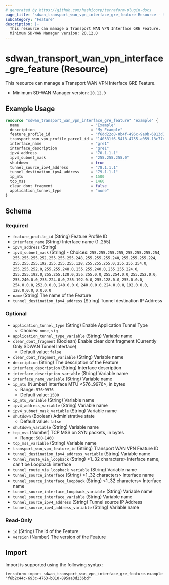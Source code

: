 ```yaml
---
# generated by https://github.com/hashicorp/terraform-plugin-docs
page_title: "sdwan_transport_wan_vpn_interface_gre_feature Resource - terraform-provider-sdwan"
subcategory: "Feature"
description: |-
  This resource can manage a Transport WAN VPN Interface GRE Feature.
  Minimum SD-WAN Manager version: 20.12.0
---
```


# sdwan_transport_wan_vpn_interface_gre_feature (Resource)

This resource can manage a Transport WAN VPN Interface GRE Feature.
  - Minimum SD-WAN Manager version: `20.12.0`

## Example Usage

```terraform
resource "sdwan_transport_wan_vpn_interface_gre_feature" "example" {
  name                                = "Example"
  description                         = "My Example"
  feature_profile_id                  = "f6dd22c8-0b4f-496c-9a0b-6813d1f8b8ac"
  transport_wan_vpn_profile_parcel_id = "140331f6-5418-4755-a059-13c77eb96037"
  interface_name                      = "gre1"
  interface_description               = "gre1"
  ipv4_address                        = "70.1.1.1"
  ipv4_subnet_mask                    = "255.255.255.0"
  shutdown                            = true
  tunnel_source_ipv4_address          = "78.1.1.1"
  tunnel_destination_ipv4_address     = "79.1.1.1"
  ip_mtu                              = 1500
  tcp_mss                             = 1460
  clear_dont_fragment                 = false
  application_tunnel_type             = "none"
}
```

<!-- schema generated by tfplugindocs -->
## Schema

### Required

- `feature_profile_id` (String) Feature Profile ID
- `interface_name` (String) Interface name (1..255)
- `ipv4_address` (String)
- `ipv4_subnet_mask` (String) - Choices: `255.255.255.255`, `255.255.255.254`, `255.255.255.252`, `255.255.255.248`, `255.255.255.240`, `255.255.255.224`, `255.255.255.192`, `255.255.255.128`, `255.255.255.0`, `255.255.254.0`, `255.255.252.0`, `255.255.248.0`, `255.255.240.0`, `255.255.224.0`, `255.255.192.0`, `255.255.128.0`, `255.255.0.0`, `255.254.0.0`, `255.252.0.0`, `255.240.0.0`, `255.224.0.0`, `255.192.0.0`, `255.128.0.0`, `255.0.0.0`, `254.0.0.0`, `252.0.0.0`, `248.0.0.0`, `240.0.0.0`, `224.0.0.0`, `192.0.0.0`, `128.0.0.0`, `0.0.0.0`
- `name` (String) The name of the Feature
- `tunnel_destination_ipv4_address` (String) Tunnel destination IP Address

### Optional

- `application_tunnel_type` (String) Enable Application Tunnel Type
  - Choices: `none`, `sig`
- `application_tunnel_type_variable` (String) Variable name
- `clear_dont_fragment` (Boolean) Enable clear dont fragment (Currently Only SDWAN Tunnel Interface)
  - Default value: `false`
- `clear_dont_fragment_variable` (String) Variable name
- `description` (String) The description of the Feature
- `interface_description` (String) Interface description
- `interface_description_variable` (String) Variable name
- `interface_name_variable` (String) Variable name
- `ip_mtu` (Number) Interface MTU <576..9976>, in bytes
  - Range: `576`-`9976`
  - Default value: `1500`
- `ip_mtu_variable` (String) Variable name
- `ipv4_address_variable` (String) Variable name
- `ipv4_subnet_mask_variable` (String) Variable name
- `shutdown` (Boolean) Administrative state
  - Default value: `false`
- `shutdown_variable` (String) Variable name
- `tcp_mss` (Number) TCP MSS on SYN packets, in bytes
  - Range: `500`-`1460`
- `tcp_mss_variable` (String) Variable name
- `transport_wan_vpn_feature_id` (String) Transport WAN VPN Feature ID
- `tunnel_destination_ipv4_address_variable` (String) Variable name
- `tunnel_route_via_loopback` (String) <1..32 characters> Interface name, can't be Loopback interface
- `tunnel_route_via_loopback_variable` (String) Variable name
- `tunnel_source_interface` (String) <1..32 characters> Interface name
- `tunnel_source_interface_loopback` (String) <1..32 characters> Interface name
- `tunnel_source_interface_loopback_variable` (String) Variable name
- `tunnel_source_interface_variable` (String) Variable name
- `tunnel_source_ipv4_address` (String) Tunnel source IP Address
- `tunnel_source_ipv4_address_variable` (String) Variable name

### Read-Only

- `id` (String) The id of the Feature
- `version` (Number) The version of the Feature

## Import

Import is supported using the following syntax:

```shell
terraform import sdwan_transport_wan_vpn_interface_gre_feature.example "f6b2c44c-693c-4763-b010-895aa3d236bd"
```
